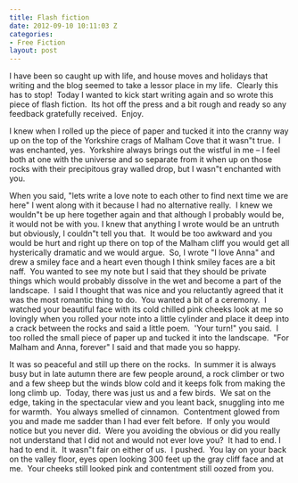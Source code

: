 ```yaml
---
title: Flash fiction
date: 2012-09-10 10:11:03 Z
categories:
- Free Fiction
layout: post
---
```


I have been so caught up with life, and house moves and holidays that writing and the blog seemed to take a lessor place in my life.  Clearly this has to stop!  Today I wanted to kick start writing again and so wrote this piece of flash fiction.  Its hot off the press and a bit rough and ready so any feedback gratefully received.  Enjoy.

I knew when I rolled up the piece of paper and tucked it into the cranny way up on the top of the Yorkshire crags of Malham Cove that it wasn"t true.  I was enchanted, yes.  Yorkshire always brings out the wistful in me – I feel both at one with the universe and so separate from it when up on those rocks with their precipitous gray walled drop, but I wasn"t enchanted with you.

When you said, "lets write a love note to each other to find next time we are here" I went along with it because I had no alternative really.  I knew we wouldn"t be up here together again and that although I probably would be, it would not be with you. I knew that anything I wrote would be an untruth but obviously, I couldn"t tell you that.  It would be too awkward and you would be hurt and right up there on top of the Malham cliff you would get all hysterically dramatic and we would argue.  So, I wrote "I love Anna" and drew a smiley face and a heart even though I think smiley faces are a bit naff.  You wanted to see my note but I said that they should be private things which would probably dissolve in the wet and become a part of the landscape.  I said I thought that was nice and you reluctantly agreed that it was the most romantic thing to do.  You wanted a bit of a ceremony.  I watched your beautiful face with its cold chilled pink cheeks look at me so lovingly when you rolled your note into a little cylinder and place it deep into a crack between the rocks and said a little poem.  'Your turn!" you said.  I too rolled the small piece of paper up and tucked it into the landscape.  "For Malham and Anna, forever" I said and that made you so happy.

It was so peaceful and still up there on the rocks.  In summer it is always busy but in late autumn there are few people around, a rock climber or two and a few sheep but the winds blow cold and it keeps folk from making the long climb up.  Today, there was just us and a few birds.  We sat on the edge, taking in the spectacular view and you leant back, snuggling into me for warmth.  You always smelled of cinnamon.  Contentment glowed from you and made me sadder than I had ever felt before.  If only you would notice but you never did.  Were you avoiding the obvious or did you really not understand that I did not and would not ever love you?  It had to end. I had to end it.  It wasn"t fair on either of us.  I pushed.  You lay on your back on the valley floor, eyes open looking 300 feet up the gray cliff face and at me.  Your cheeks still looked pink and contentment still oozed from you.

